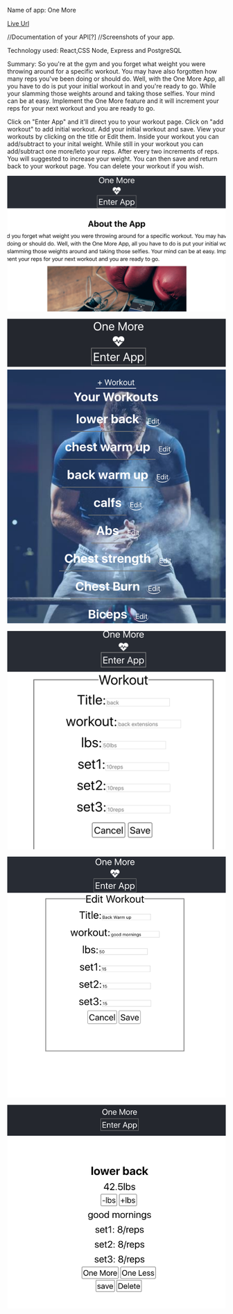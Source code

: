 Name of app: One More

[Live Url](https://zeit.co/zapien120/one-more-app/csbn3j1sb)

//Documentation of your API[?]
//Screenshots of your app.

Technology used: React,CSS Node, Express and PostgreSQL


Summary: So you're at the gym and you forget what weight you were throwing around for a specific workout. You may have also forgotten how many reps you've been doing or should do. Well, with the One More App, all you have to do is put your initial workout in and you're ready to go. While your slamming those weights around and taking those selfies. Your mind can be at easy. Implement the One More feature and it will increment your reps for your next workout and you are ready to go. 
     
Click on "Enter App" and it'll direct you to your workout page.
Click on "add workout" to add initial workout.
Add your initial workout and save.
View your workouts by clicking on the title or Edit them.
Inside your workout you can add/subtract to your inital weight.
While still in your workout you can add/subtract one more/leto your reps.
After every two increments of reps. You will suggested to increase your weight.
You can then save and return back to your workout page.
You can delete your workout if you wish.

![](/src/Images/landing-page.png)

![](/src/Images/one-more.png)

![](/src/Images/add-workout.png)

![](/src/Images/edit-form.png)

![](/src/Images/workout-log.png)











